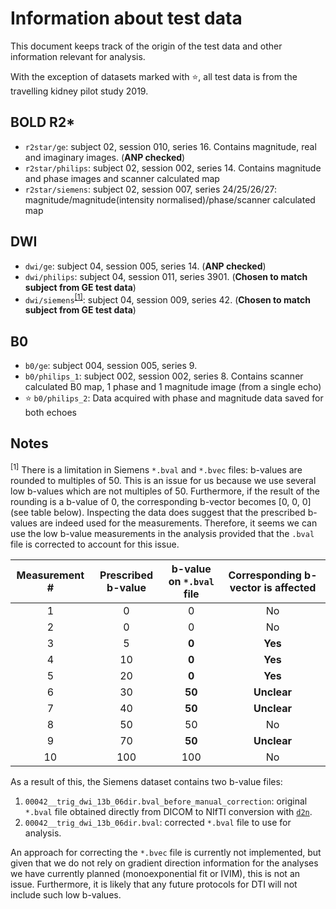 # Information about test data

This document keeps track of the origin of the test data and other information relevant for analysis.

With the exception of datasets marked with :star:, all test data is from the travelling kidney pilot study 2019.

## BOLD R2*

* `r2star/ge`: subject 02, session 010, series 16. Contains magnitude, real and imaginary images. (**ANP checked**)
* `r2star/philips`: subject 02, session 002, series 14. Contains magnitude and phase images and scanner calculated map
* `r2star/siemens`: subject 02, session 007, series 24/25/26/27: magnitude/magnitude(intensity normalised)/phase/scanner calculated map

## DWI

* `dwi/ge`: subject 04, session 005, series 14. (**ANP checked**)
* `dwi/philips`: subject 04, session 011, series 3901. (**Chosen to match subject from GE test data**)
* `dwi/siemens`<sup>[[1]](#siemens_bval_issue)</sup>: subject 04, session 009, series 42. (**Chosen to match subject from GE test data**)

## B0

* `b0/ge`: subject 004, session 005, series 9.
* `b0/philips_1`: subject 002, session 002, series 8. Contains scanner calculated B0 map, 1 phase and 1 magnitude image (from a single echo)
* :star: `b0/philips_2`: Data acquired with phase and magnitude data saved for both echoes

## Notes

<a name="siemens_bval_issue"><sup>[1]</sup></a> There is a limitation in Siemens `*.bval` and `*.bvec` files: b-values are rounded to multiples of 50. This is an issue for us because we use several low b-values which are not multiples of 50. Furthermore, if the result of the rounding is a b-value of 0, the corresponding b-vector becomes [0, 0, 0] (see table below). Inspecting the data does suggest that the prescribed b-values are indeed used for the measurements. Therefore, it seems we can use the low b-value measurements in the analysis provided that the `.bval` file is corrected to account for this issue.

| Measurement # | Prescribed b-value | b-value on `*.bval` file | Corresponding b-vector is affected |
|:---:|:---:|:---:|:---:|
| 1 | 0 | 0 | No |
| 2 | 0 | 0 | No |
| 3 | 5 | **0** | **Yes** |
| 4 | 10 | **0** | **Yes** |
| 5 | 20 | **0** | **Yes** |
| 6 | 30 | **50** | **Unclear** |
| 7 | 40 | **50** | **Unclear** |
| 8 | 50 | 50 | No |
| 9 | 70 | **50** | **Unclear** |
| 10 | 100 | 100 | No |

As a result of this, the Siemens dataset contains two b-value files:

1. `00042__trig_dwi_13b_06dir.bval_before_manual_correction`: original `*.bval` file obtained directly from DICOM to NIfTI conversion with [`d2n`](https://github.com/UKRIN-MAPS/d2n).
2. `00042__trig_dwi_13b_06dir.bval`: corrected `*.bval` file to use for analysis.

An approach for correcting the `*.bvec` file is currently not implemented, but given that we do not rely on gradient direction information for the analyses we have currently planned (monoexponential fit or IVIM), this is not an issue. Furthermore, it is likely that any future protocols for DTI will not include such low b-values.
